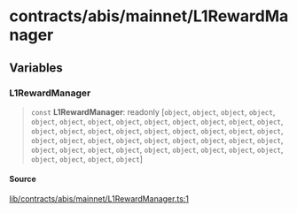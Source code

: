 # contracts/abis/mainnet/L1RewardManager

## Variables

### L1RewardManager

> `const` **L1RewardManager**: readonly [`object`, `object`, `object`, `object`, `object`, `object`, `object`, `object`, `object`, `object`, `object`, `object`, `object`, `object`, `object`, `object`, `object`, `object`, `object`, `object`, `object`, `object`, `object`, `object`, `object`, `object`, `object`, `object`, `object`, `object`, `object`, `object`, `object`, `object`, `object`, `object`, `object`, `object`, `object`, `object`, `object`, `object`, `object`, `object`]

#### Source

[lib/contracts/abis/mainnet/L1RewardManager.ts:1](https://github.com/PufferFinance/puffer-sdk/blob/0be1bec30fd92606682cd2b2062122b82c51e20f/lib/contracts/abis/mainnet/L1RewardManager.ts#L1)
